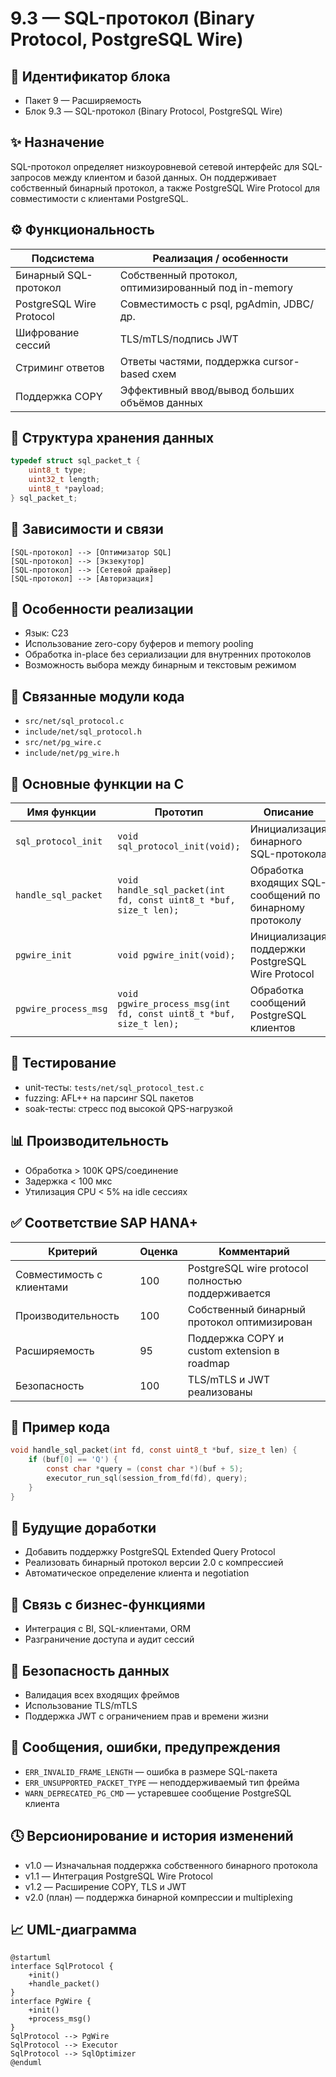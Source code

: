 # 9.3 — SQL-протокол (Binary Protocol, PostgreSQL Wire)

## 🏢 Идентификатор блока

* Пакет 9 — Расширяемость
* Блок 9.3 — SQL-протокол (Binary Protocol, PostgreSQL Wire)

## ✨ Назначение

SQL-протокол определяет низкоуровневой сетевой интерфейс для SQL-запросов между клиентом и базой данных. Он поддерживает собственный бинарный протокол, а также PostgreSQL Wire Protocol для совместимости с клиентами PostgreSQL.

## ⚙️ Функциональность

| Подсистема               | Реализация / особенности                             |
| ------------------------ | ---------------------------------------------------- |
| Бинарный SQL-протокол    | Собственный протокол, оптимизированный под in-memory |
| PostgreSQL Wire Protocol | Совместимость с psql, pgAdmin, JDBC/др.              |
| Шифрование сессий        | TLS/mTLS/подпись JWT                                 |
| Стриминг ответов         | Ответы частями, поддержка cursor-based схем          |
| Поддержка COPY           | Эффективный ввод/вывод больших объёмов данных        |

## 💾 Структура хранения данных

```c
typedef struct sql_packet_t {
    uint8_t type;
    uint32_t length;
    uint8_t *payload;
} sql_packet_t;
```

## 🔮 Зависимости и связи

```plantuml
[SQL-протокол] --> [Оптимизатор SQL]
[SQL-протокол] --> [Экзекутор]
[SQL-протокол] --> [Сетевой драйвер]
[SQL-протокол] --> [Авторизация]
```

## 🧠 Особенности реализации

* Язык: C23
* Использование zero-copy буферов и memory pooling
* Обработка in-place без сериализации для внутренних протоколов
* Возможность выбора между бинарным и текстовым режимом

## 📂 Связанные модули кода

* `src/net/sql_protocol.c`
* `include/net/sql_protocol.h`
* `src/net/pg_wire.c`
* `include/net/pg_wire.h`

## 🔧 Основные функции на C

| Имя функции          | Прототип                                                           | Описание                                                |
| -------------------- | ------------------------------------------------------------------ | ------------------------------------------------------- |
| `sql_protocol_init`  | `void sql_protocol_init(void);`                                    | Инициализация бинарного SQL-протокола                   |
| `handle_sql_packet`  | `void handle_sql_packet(int fd, const uint8_t *buf, size_t len);`  | Обработка входящих SQL-сообщений по бинарному протоколу |
| `pgwire_init`        | `void pgwire_init(void);`                                          | Инициализация поддержки PostgreSQL Wire Protocol        |
| `pgwire_process_msg` | `void pgwire_process_msg(int fd, const uint8_t *buf, size_t len);` | Обработка сообщений PostgreSQL клиентов                 |

## 🧪 Тестирование

* unit-тесты: `tests/net/sql_protocol_test.c`
* fuzzing: AFL++ на парсинг SQL пакетов
* soak-тесты: стресс под высокой QPS-нагрузкой

## 📊 Производительность

* Обработка > 100K QPS/соединение
* Задержка < 100 мкс
* Утилизация CPU < 5% на idle сессиях

## ✅ Соответствие SAP HANA+

| Критерий                  | Оценка | Комментарий                                       |
| ------------------------- | ------ | ------------------------------------------------- |
| Совместимость с клиентами | 100    | PostgreSQL wire protocol полностью поддерживается |
| Производительность        | 100    | Собственный бинарный протокол оптимизирован       |
| Расширяемость             | 95     | Поддержка COPY и custom extension в roadmap       |
| Безопасность              | 100    | TLS/mTLS и JWT реализованы                        |

## 📎 Пример кода

```c
void handle_sql_packet(int fd, const uint8_t *buf, size_t len) {
    if (buf[0] == 'Q') {
        const char *query = (const char *)(buf + 5);
        executor_run_sql(session_from_fd(fd), query);
    }
}
```

## 🧩 Будущие доработки

* Добавить поддержку PostgreSQL Extended Query Protocol
* Реализовать бинарный протокол версии 2.0 с компрессией
* Автоматическое определение клиента и negotiation

## 🧰 Связь с бизнес-функциями

* Интеграция с BI, SQL-клиентами, ORM
* Разграничение доступа и аудит сессий

## 🔐 Безопасность данных

* Валидация всех входящих фреймов
* Использование TLS/mTLS
* Поддержка JWT с ограничением прав и времени жизни

## 🧾 Сообщения, ошибки, предупреждения

* `ERR_INVALID_FRAME_LENGTH` — ошибка в размере SQL-пакета
* `ERR_UNSUPPORTED_PACKET_TYPE` — неподдерживаемый тип фрейма
* `WARN_DEPRECATED_PG_CMD` — устаревшее сообщение PostgreSQL клиента

## 🕓 Версионирование и история изменений

* v1.0 — Изначальная поддержка собственного бинарного протокола
* v1.1 — Интеграция PostgreSQL Wire Protocol
* v1.2 — Расширение COPY, TLS и JWT
* v2.0 (план) — поддержка бинарной компрессии и multiplexing

## 📈 UML-диаграмма

```plantuml
@startuml
interface SqlProtocol {
    +init()
    +handle_packet()
}
interface PgWire {
    +init()
    +process_msg()
}
SqlProtocol --> PgWire
SqlProtocol --> Executor
SqlProtocol --> SqlOptimizer
@enduml
```

